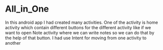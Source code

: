 # All_in_One
In this android app I had  created many activities. One of the activity is home activity which contain different  buttons for the different activity like if we want to open Note activity where we can  write notes so we can do that by the help of that button. I had use Intent for moving  from one activity to another
